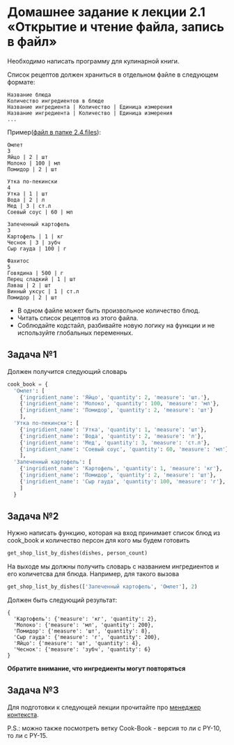 # Домашнее задание к лекции 2.1 «Открытие и чтение файла, запись в файл»

Необходимо написать программу для кулинарной книги.

Список рецептов должен храниться в отдельном файле в следующем формате:
```
Название блюда
Kоличество ингредиентов в блюде
Название ингредиента | Количество | Единица измерения
Название ингредиента | Количество | Единица измерения
...
```

Пример([файл в папке 2.4.files](https://github.com/netology-code/py-homework-basic-files/tree/master/2.4.files)):
```
Омлет
3
Яйцо | 2 | шт
Молоко | 100 | мл
Помидор | 2 | шт

Утка по-пекински
4
Утка | 1 | шт
Вода | 2 | л
Мед | 3 | ст.л
Соевый соус | 60 | мл

Запеченный картофель
3
Картофель | 1 | кг
Чеснок | 3 | зубч
Сыр гауда | 100 | г

Фахитос
5
Говядина | 500 | г
Перец сладкий | 1 | шт
Лаваш | 2 | шт
Винный уксус | 1 | ст.л
Помидор | 2 | шт
```

* В одном файле может быть произвольное количество блюд.
* Читать список рецептов из этого файла.
* Соблюдайте кодстайл, разбивайте новую логику на функции и не используйте глобальных переменных.

## Задача №1
Должен получится следующий словарь
```python
cook_book = {
  'Омлет': [
    {'ingridient_name': 'Яйцо', 'quantity': 2, 'measure': 'шт.'},
    {'ingridient_name': 'Молоко', 'quantity': 100, 'measure': 'мл'},
    {'ingridient_name': 'Помидор', 'quantity': 2, 'measure': 'шт'}
    ],
  'Утка по-пекински': [
    {'ingridient_name': 'Утка', 'quantity': 1, 'measure': 'шт'},
    {'ingridient_name': 'Вода', 'quantity': 2, 'measure': 'л'},
    {'ingridient_name': 'Мед', 'quantity': 3, 'measure': 'ст.л'},
    {'ingridient_name': 'Соевый соус', 'quantity': 60, 'measure': 'мл'}
    ],
  'Запеченный картофель': [
    {'ingridient_name': 'Картофель', 'quantity': 1, 'measure': 'кг'},
    {'ingridient_name': 'Помидор', 'quantity': 2, 'measure': 'шт'},
    {'ingridient_name': 'Сыр гауда', 'quantity': 100, 'measure': 'г'},
    ]
  }
```

## Задача №2
Нужно написать функцию, которая на вход принимает список блюд из cook_book и количество персон для кого мы будем готовить
```python
get_shop_list_by_dishes(dishes, person_count)
```
На выходе мы должны получить словарь с названием ингредиентов и его количетсва для блюда.
Например, для такого вызова
```python
get_shop_list_by_dishes(['Запеченный картофель', 'Омлет'], 2)
```
Должен быть следующий результат:
```
{
  'Картофель': {'measure': 'кг', 'quantity': 2},
  'Молоко': {'measure': 'мл', 'quantity': 200},
  'Помидор': {'measure': 'шт', 'quantity': 8},
  'Сыр гауда': {'measure': 'г', 'quantity': 200},
  'Яйцо': {'measure': 'шт', 'quantity': 4},
  'Чеснок': {'measure': 'зубч', 'quantity': 6}
}
```
**Обратите внимание, что ингредиенты могут повторяться**

## Задача №3
Для подготовки к следующей лекции прочитайте про [менеджер контекста](https://pythonworld.ru/osnovy/with-as-menedzhery-konteksta.html).

P.S.: можно также посмотреть ветку Cook-Book - версия то ли с PY-10, то ли с PY-15.
